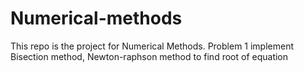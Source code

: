 # Numerical-methods
This repo is the project for Numerical Methods.
Problem 1 implement Bisection method, Newton-raphson method to find root of equation
